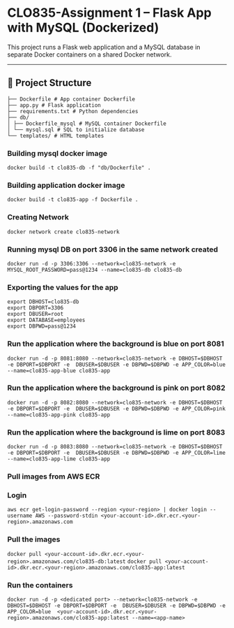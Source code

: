 # CLO835-Assignment 1 – Flask App with MySQL (Dockerized)

This project runs a Flask web application and a MySQL database in separate Docker containers on a shared Docker network.

---

## 🧱 Project Structure

```
├── Dockerfile # App container Dockerfile
├── app.py # Flask application
├── requirements.txt # Python dependencies
├── db/
│ ├── Dockerfile_mysql # MySQL container Dockerfile
│ └── mysql.sql # SQL to initialize database
└── templates/ # HTML templates
```

### Building mysql docker image 
```docker build -t clo835-db -f "db/Dockerfile" . ```

### Building application docker image 
```docker build -t clo835-app -f Dockerfile . ```

### Creating Network

```docker network create clo835-network ```

### Running mysql DB on port 3306 in the same network created
```docker run -d -p 3306:3306 --network=clo835-network -e MYSQL_ROOT_PASSWORD=pass@1234 --name=clo835-db clo835-db ```

### Exporting the values for the app
```
export DBHOST=clo835-db
export DBPORT=3306
export DBUSER=root
export DATABASE=employees
export DBPWD=pass@1234
```
### Run the application where the background is blue on port 8081

```docker run -d -p 8081:8080 --network=clo835-network -e DBHOST=$DBHOST -e DBPORT=$DBPORT -e  DBUSER=$DBUSER -e DBPWD=$DBPWD -e APP_COLOR=blue --name=clo835-app-blue clo835-app```

### Run the application where the background is pink on port 8082

```docker run -d -p 8082:8080 --network=clo835-network -e DBHOST=$DBHOST -e DBPORT=$DBPORT -e  DBUSER=$DBUSER -e DBPWD=$DBPWD -e APP_COLOR=pink --name=clo835-app-pink clo835-app```

### Run the application where the background is lime on port 8083

```docker run -d -p 8083:8080 --network=clo835-network -e DBHOST=$DBHOST -e DBPORT=$DBPORT -e  DBUSER=$DBUSER -e DBPWD=$DBPWD -e APP_COLOR=lime --name=clo835-app-lime clo835-app```


### Pull images from AWS ECR

### Login

```aws ecr get-login-password --region <your-region> | docker login --username AWS --password-stdin <your-account-id>.dkr.ecr.<your-region>.amazonaws.com```

### Pull the images

```docker pull <your-account-id>.dkr.ecr.<your-region>.amazonaws.com/clo835-db:latest```
```docker pull <your-account-id>.dkr.ecr.<your-region>.amazonaws.com/clo835-app:latest```

### Run the containers

```docker run -d -p <dedicated port> --network=clo835-network -e DBHOST=$DBHOST -e DBPORT=$DBPORT -e  DBUSER=$DBUSER -e DBPWD=$DBPWD -e APP_COLOR=blue  <your-account-id>.dkr.ecr.<your-region>.amazonaws.com/clo835-app:latest --name=<app-name>```